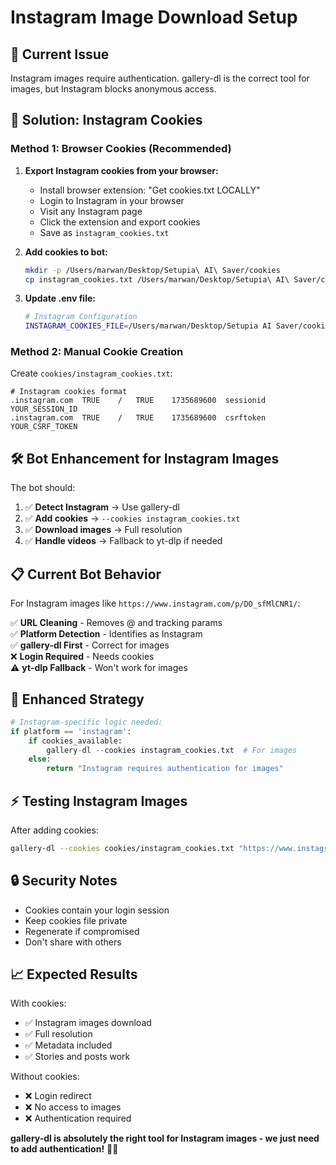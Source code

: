 # Instagram Image Download Setup

## 🚨 **Current Issue**
Instagram images require authentication. gallery-dl is the correct tool for images, but Instagram blocks anonymous access.

## 🔑 **Solution: Instagram Cookies**

### **Method 1: Browser Cookies (Recommended)**

1. **Export Instagram cookies from your browser:**
   - Install browser extension: "Get cookies.txt LOCALLY" 
   - Login to Instagram in your browser
   - Visit any Instagram page
   - Click the extension and export cookies
   - Save as `instagram_cookies.txt`

2. **Add cookies to bot:**
   ```bash
   mkdir -p /Users/marwan/Desktop/Setupia\ AI\ Saver/cookies
   cp instagram_cookies.txt /Users/marwan/Desktop/Setupia\ AI\ Saver/cookies/
   ```

3. **Update .env file:**
   ```bash
   # Instagram Configuration
   INSTAGRAM_COOKIES_FILE=/Users/marwan/Desktop/Setupia AI Saver/cookies/instagram_cookies.txt
   ```

### **Method 2: Manual Cookie Creation**

Create `cookies/instagram_cookies.txt`:
```
# Instagram cookies format
.instagram.com	TRUE	/	TRUE	1735689600	sessionid	YOUR_SESSION_ID
.instagram.com	TRUE	/	TRUE	1735689600	csrftoken	YOUR_CSRF_TOKEN
```

## 🛠 **Bot Enhancement for Instagram Images**

The bot should:
1. ✅ **Detect Instagram** → Use gallery-dl 
2. ✅ **Add cookies** → `--cookies instagram_cookies.txt`
3. ✅ **Download images** → Full resolution
4. ✅ **Handle videos** → Fallback to yt-dlp if needed

## 📋 **Current Bot Behavior**

For Instagram images like `https://www.instagram.com/p/DO_sfMlCNR1/`:

✅ **URL Cleaning** - Removes @ and tracking params  
✅ **Platform Detection** - Identifies as Instagram  
✅ **gallery-dl First** - Correct for images  
❌ **Login Required** - Needs cookies  
⚠️ **yt-dlp Fallback** - Won't work for images  

## 🎯 **Enhanced Strategy**

```python
# Instagram-specific logic needed:
if platform == 'instagram':
    if cookies_available:
        gallery-dl --cookies instagram_cookies.txt  # For images
    else:
        return "Instagram requires authentication for images"
```

## ⚡ **Testing Instagram Images**

After adding cookies:
```bash
gallery-dl --cookies cookies/instagram_cookies.txt "https://www.instagram.com/p/DO_sfMlCNR1/"
```

## 🔒 **Security Notes**

- Cookies contain your login session
- Keep cookies file private
- Regenerate if compromised
- Don't share with others

## 📈 **Expected Results**

With cookies:
- ✅ Instagram images download
- ✅ Full resolution
- ✅ Metadata included
- ✅ Stories and posts work

Without cookies:
- ❌ Login redirect
- ❌ No access to images
- ❌ Authentication required

**gallery-dl is absolutely the right tool for Instagram images - we just need to add authentication!** 🍪📸
